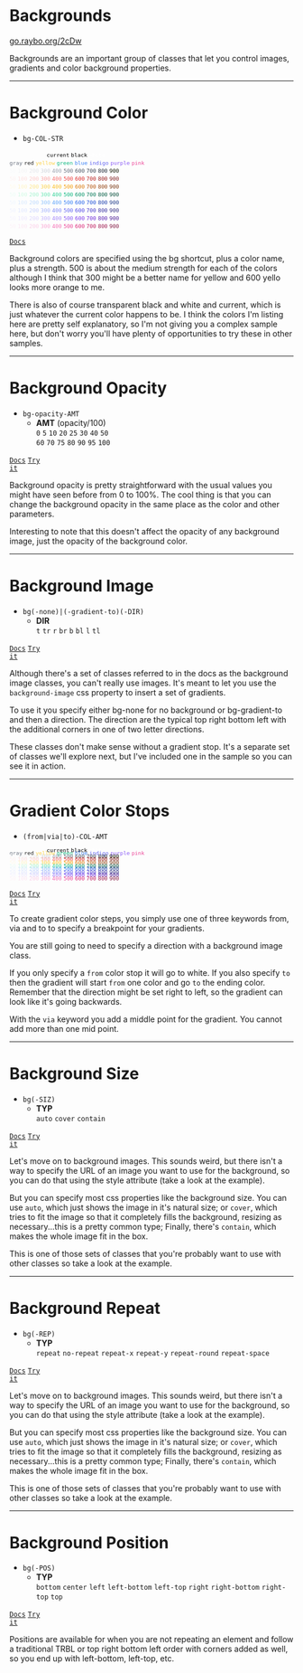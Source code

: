 <!-- .slide: data-state="layout-title" class="bg-dark"-->

# Backgrounds

<div class="slide-link"><a href="https://go.raybo.org/2cDw"><i class="fab fa-slideshare"></i> go.raybo.org/2cDw</a></div>

> >

Backgrounds are an important group of classes that let you control images, gradients and color background properties.

---

# Background Color

- `bg-COL-STR`
<div style="font-size: .8em;">
    <code style="color: transparent; background: transparent;">transparent</code>
    <code style="color: black; background: transparent;">current</code>
    <code style="color: black; background: transparent;">black</code>
    <code style="color: white;">white</code><br>
    <code style="color: rgb(107, 114, 128); background: transparent; cursor: pointer !important;" contenteditable = "false">gray</code>
    <code class="text-red-500">red</code>
    <code style="color: rgb(252, 211, 77); background: transparent">yellow</code>
    <code style="color: rgb(16, 185, 129); background: transparent">green</code>
    <code style="color: rgb(59, 130, 246); background: transparent">blue</code>
    <code style="color: rgb(99, 102, 241); background: transparent">indigo</code>
    <code style="color: rgb(139, 92, 246); background: transparent">purple</code>
    <code style="color: rgb(236, 72, 153); background: transparent">pink</code><br>
    <code style="color: rgb(249, 250, 251); background: transparent">50</code>
    <code style="color: rgb(243, 244, 246); background: transparent">100</code>
    <code style="color: rgb(229, 231, 235); background: transparent">200</code>
    <code style="color: rgb(209, 213, 219); background: transparent">300</code>
    <code style="color: rgb(156, 163, 175); background: transparent">400</code>
    <code style="color: rgb(107, 114, 128); background: transparent">500</code>
    <code style="color: rgb(75, 85, 99); background: transparent">600</code>
    <code style="color: rgb(55, 65, 81); background: transparent">700</code>
    <code style="color: rgb(31, 41, 55); background: transparent">800</code>
    <code style="color: rgb(17, 24, 3); background: transparent">900</code><br>
    <code style="color: rgb(254, 242, 242); background: transparent">50</code>
    <code style="color: rgb(254, 226, 226); background: transparent">100</code>
    <code style="color: rgb(254, 202, 202); background: transparent">200</code>
    <code style="color: rgb(252, 165, 165); background: transparent">300</code>
    <code style="color: rgb(248, 113, 113); background: transparent">400</code>
    <code style="color: rgb(239, 68, 68); background: transparent">500</code>
    <code style="color: rgb(220, 38, 38); background: transparent">600</code>
    <code style="color: rgb(185, 28, 28); background: transparent">700</code>
    <code style="color: rgb(153, 27, 27); background: transparent">800</code>
    <code style="color: rgb(127, 29, 29); background: transparent">900</code><br>
    <code style="color: rgb(255, 251, 235); background: transparent">50</code>
    <code style="color: rgb(254, 243, 199); background: transparent">100</code>
    <code style="color: rgb(253, 230, 138); background: transparent">200</code>
    <code style="color: rgb(252, 211, 77); background: transparent">300</code>
    <code style="color: rgb(251, 191, 36); background: transparent">400</code>
    <code style="color: rgb(245, 158, 11); background: transparent">500</code>
    <code style="color: rgb(217, 119, 6); background: transparent">600</code>
    <code style="color: rgb(180, 83, 9); background: transparent">700</code>
    <code style="color: rgb(146, 64, 14); background: transparent">800</code>
    <code style="color: rgb(120, 53, 15); background: transparent">900</code><br>
    <code style="color: rgb(236, 253, 245); background: transparent">50</code>
    <code style="color: rgb(209, 250, 229); background: transparent">100</code>
    <code style="color: rgb(167, 243, 208); background: transparent">200</code>
    <code style="color: rgb(110, 231, 183); background: transparent">300</code>
    <code style="color: rgb(52, 211, 153); background: transparent">400</code>
    <code style="color: rgb(16, 185, 129); background: transparent">500</code>
    <code style="color: rgb(5, 150, 105); background: transparent">600</code>
    <code style="color: rgb(4, 120, 87); background: transparent">700</code>
    <code style="color: rgb(6, 95, 70); background: transparent">800</code>
    <code style="color: rgb(6, 78, 59); background: transparent">900</code><br>
    <code style="color: rgb(239, 246, 255); background: transparent">50</code>
    <code style="color: rgb(219, 234, 254); background: transparent">100</code>
    <code style="color: rgb(191, 219, 254); background: transparent">200</code>
    <code style="color: rgb(147, 197, 253); background: transparent">300</code>
    <code style="color: rgb(96, 165, 250); background: transparent">400</code>
    <code style="color: rgb(59, 130, 246); background: transparent">500</code>
    <code style="color: rgb(37, 99, 235); background: transparent">600</code>
    <code style="color: rgb(29, 78, 216); background: transparent">700</code>
    <code style="color: rgb(30, 64, 175); background: transparent">800</code>
    <code style="color: rgb(30, 58, 138); background: transparent">900</code><br>
    <code style="color: rgb(238, 242, 255); background: transparent">50</code>
    <code style="color: rgb(224, 231, 255); background: transparent">100</code>
    <code style="color: rgb(199, 210, 254); background: transparent">200</code>
    <code style="color: rgb(165, 180, 252); background: transparent">300</code>
    <code style="color: rgb(129, 140, 248); background: transparent">400</code>
    <code style="color: rgb(99, 102, 241); background: transparent">500</code>
    <code style="color: rgb(79, 70, 229); background: transparent">600</code>
    <code style="color: rgb(67, 56, 202); background: transparent">700</code>
    <code style="color: rgb(55, 48, 163); background: transparent">800</code>
    <code style="color: rgb(49, 46, 129); background: transparent">900</code><br>
    <code style="color: rgb(245, 243, 255); background: transparent">50</code>
    <code style="color: rgb(237, 233, 254); background: transparent">100</code>
    <code style="color: rgb(221, 214, 254); background: transparent">200</code>
    <code style="color: rgb(196, 181, 253); background: transparent">300</code>
    <code style="color: rgb(167, 139, 250); background: transparent">400</code>
    <code style="color: rgb(139, 92, 246); background: transparent">500</code>
    <code style="color: rgb(124, 58, 237); background: transparent">600</code>
    <code style="color: rgb(109, 40, 217); background: transparent">700</code>
    <code style="color: rgb(91, 33, 182); background: transparent">800</code>
    <code style="color: rgb(76, 29, 149); background: transparent">900</code><br>
    <code style="color: rgb(253, 242, 248); background: transparent">50</code>
    <code style="color: rgb(252, 231, 243); background: transparent">100</code>
    <code style="color: rgb(251, 207, 232); background: transparent">200</code>
    <code style="color: rgb(249, 168, 212); background: transparent">300</code>
    <code style="color: rgb(244, 114, 182); background: transparent">400</code>
    <code style="color: rgb(236, 72, 153); background: transparent">500</code>
    <code style="color: rgb(219, 39, 119); background: transparent">600</code>
    <code style="color: rgb(190, 24, 93); background: transparent">700</code>
    <code style="color: rgb(157, 23, 77); background: transparent">800</code>
    <code style="color: rgb(131, 24, 67); background: transparent">900</code>
</div>

<a href="https://tailwindcss.com/docs/background-color" target="_blank"><code class="code-exciting">Docs</code></a>

> >

Background colors are specified using the bg shortcut, plus a color name, plus a strength. 500 is about the medium strength for each of the colors although I think that 300 might be a better name for yellow and 600 yello looks more orange to me.

There is also of course transparent black and white and current, which is just whatever the current color happens to be. I think the colors I'm listing here are pretty self explanatory, so I'm not giving you a complex sample here, but don't worry you'll have plenty of opportunities to try these in other samples.

---

# Background Opacity

- `bg-opacity-AMT`
  - **AMT** (opacity/100)<br>
    `0` `5` `10` `20` `25` `30` `40` `50`<br>`60` `70` `75` `80` `90` `95` `100`

<a href="https://tailwindcss.com/docs/background-opacity" target="_blank"><code class="code-exciting">Docs</code></a> <a href="https://codepen.io/planetoftheweb/pen/QWKNMVN" target="_blank"><code class="code-royal">Try it</code></a>

> >

Background opacity is pretty straightforward with the usual values you might have seen before from 0 to 100%. The cool thing is that you can change the background opacity in the same place as the color and other parameters.

Interesting to note that this doesn't affect the opacity of any background image, just the opacity of the background color.

---

# Background Image

- `bg(-none)|(-gradient-to)(-DIR)`
  - **DIR**<br>
    `t` `tr` `r` `br` `b` `bl` `l` `tl`

<a href="https://tailwindcss.com/docs/background-image" target="_blank"><code class="code-exciting">Docs</code></a> <a href="https://codepen.io/planetoftheweb/pen/MWjyaJM" target="_blank"><code class="code-royal">Try it</code></a>

> >

Although there's a set of classes referred to in the docs as the background image classes, you can't really use images. It's meant to let you use the `background-image` css property to insert a set of gradients.

To use it you specify either bg-none for no background or bg-gradient-to and then a direction. The direction are the typical top right bottom left with the additional corners in one of two letter directions.

These classes don't make sense without a gradient stop. It's a separate set of classes we'll explore next, but I've included one in the sample so you can see it in action.

---

# Gradient Color Stops

- `(from|via|to)-COL-AMT`
<div style="font-size: .8em; line-height: 50%">
    <code style="color: transparent; background: transparent;">transparent</code>
    <code style="color: black; background: transparent;">current</code>
    <code style="color: black; background: transparent;">black</code>
    <code style="color: white;">white</code><br>
    <code style="color: rgb(107, 114, 128); background: transparent; cursor: pointer !important;" contenteditable = "false">gray</code>
    <code class="text-red-500">red</code>
    <code style="color: rgb(252, 211, 77); background: transparent">yellow</code>
    <code style="color: rgb(16, 185, 129); background: transparent">green</code>
    <code style="color: rgb(59, 130, 246); background: transparent">blue</code>
    <code style="color: rgb(99, 102, 241); background: transparent">indigo</code>
    <code style="color: rgb(139, 92, 246); background: transparent">purple</code>
    <code style="color: rgb(236, 72, 153); background: transparent">pink</code><br>
    <code style="color: rgb(249, 250, 251); background: transparent">50</code>
    <code style="color: rgb(243, 244, 246); background: transparent">100</code>
    <code style="color: rgb(229, 231, 235); background: transparent">200</code>
    <code style="color: rgb(209, 213, 219); background: transparent">300</code>
    <code style="color: rgb(156, 163, 175); background: transparent">400</code>
    <code style="color: rgb(107, 114, 128); background: transparent">500</code>
    <code style="color: rgb(75, 85, 99); background: transparent">600</code>
    <code style="color: rgb(55, 65, 81); background: transparent">700</code>
    <code style="color: rgb(31, 41, 55); background: transparent">800</code>
    <code style="color: rgb(17, 24, 3); background: transparent">900</code><br>
    <code style="color: rgb(254, 242, 242); background: transparent">50</code>
    <code style="color: rgb(254, 226, 226); background: transparent">100</code>
    <code style="color: rgb(254, 202, 202); background: transparent">200</code>
    <code style="color: rgb(252, 165, 165); background: transparent">300</code>
    <code style="color: rgb(248, 113, 113); background: transparent">400</code>
    <code style="color: rgb(239, 68, 68); background: transparent">500</code>
    <code style="color: rgb(220, 38, 38); background: transparent">600</code>
    <code style="color: rgb(185, 28, 28); background: transparent">700</code>
    <code style="color: rgb(153, 27, 27); background: transparent">800</code>
    <code style="color: rgb(127, 29, 29); background: transparent">900</code><br>
    <code style="color: rgb(255, 251, 235); background: transparent">50</code>
    <code style="color: rgb(254, 243, 199); background: transparent">100</code>
    <code style="color: rgb(253, 230, 138); background: transparent">200</code>
    <code style="color: rgb(252, 211, 77); background: transparent">300</code>
    <code style="color: rgb(251, 191, 36); background: transparent">400</code>
    <code style="color: rgb(245, 158, 11); background: transparent">500</code>
    <code style="color: rgb(217, 119, 6); background: transparent">600</code>
    <code style="color: rgb(180, 83, 9); background: transparent">700</code>
    <code style="color: rgb(146, 64, 14); background: transparent">800</code>
    <code style="color: rgb(120, 53, 15); background: transparent">900</code><br>
    <code style="color: rgb(236, 253, 245); background: transparent">50</code>
    <code style="color: rgb(209, 250, 229); background: transparent">100</code>
    <code style="color: rgb(167, 243, 208); background: transparent">200</code>
    <code style="color: rgb(110, 231, 183); background: transparent">300</code>
    <code style="color: rgb(52, 211, 153); background: transparent">400</code>
    <code style="color: rgb(16, 185, 129); background: transparent">500</code>
    <code style="color: rgb(5, 150, 105); background: transparent">600</code>
    <code style="color: rgb(4, 120, 87); background: transparent">700</code>
    <code style="color: rgb(6, 95, 70); background: transparent">800</code>
    <code style="color: rgb(6, 78, 59); background: transparent">900</code><br>
    <code style="color: rgb(239, 246, 255); background: transparent">50</code>
    <code style="color: rgb(219, 234, 254); background: transparent">100</code>
    <code style="color: rgb(191, 219, 254); background: transparent">200</code>
    <code style="color: rgb(147, 197, 253); background: transparent">300</code>
    <code style="color: rgb(96, 165, 250); background: transparent">400</code>
    <code style="color: rgb(59, 130, 246); background: transparent">500</code>
    <code style="color: rgb(37, 99, 235); background: transparent">600</code>
    <code style="color: rgb(29, 78, 216); background: transparent">700</code>
    <code style="color: rgb(30, 64, 175); background: transparent">800</code>
    <code style="color: rgb(30, 58, 138); background: transparent">900</code><br>
    <code style="color: rgb(238, 242, 255); background: transparent">50</code>
    <code style="color: rgb(224, 231, 255); background: transparent">100</code>
    <code style="color: rgb(199, 210, 254); background: transparent">200</code>
    <code style="color: rgb(165, 180, 252); background: transparent">300</code>
    <code style="color: rgb(129, 140, 248); background: transparent">400</code>
    <code style="color: rgb(99, 102, 241); background: transparent">500</code>
    <code style="color: rgb(79, 70, 229); background: transparent">600</code>
    <code style="color: rgb(67, 56, 202); background: transparent">700</code>
    <code style="color: rgb(55, 48, 163); background: transparent">800</code>
    <code style="color: rgb(49, 46, 129); background: transparent">900</code><br>
    <code style="color: rgb(245, 243, 255); background: transparent">50</code>
    <code style="color: rgb(237, 233, 254); background: transparent">100</code>
    <code style="color: rgb(221, 214, 254); background: transparent">200</code>
    <code style="color: rgb(196, 181, 253); background: transparent">300</code>
    <code style="color: rgb(167, 139, 250); background: transparent">400</code>
    <code style="color: rgb(139, 92, 246); background: transparent">500</code>
    <code style="color: rgb(124, 58, 237); background: transparent">600</code>
    <code style="color: rgb(109, 40, 217); background: transparent">700</code>
    <code style="color: rgb(91, 33, 182); background: transparent">800</code>
    <code style="color: rgb(76, 29, 149); background: transparent">900</code><br>
    <code style="color: rgb(253, 242, 248); background: transparent">50</code>
    <code style="color: rgb(252, 231, 243); background: transparent">100</code>
    <code style="color: rgb(251, 207, 232); background: transparent">200</code>
    <code style="color: rgb(249, 168, 212); background: transparent">300</code>
    <code style="color: rgb(244, 114, 182); background: transparent">400</code>
    <code style="color: rgb(236, 72, 153); background: transparent">500</code>
    <code style="color: rgb(219, 39, 119); background: transparent">600</code>
    <code style="color: rgb(190, 24, 93); background: transparent">700</code>
    <code style="color: rgb(157, 23, 77); background: transparent">800</code>
    <code style="color: rgb(131, 24, 67); background: transparent">900</code>
</div>

<a href="https://tailwindcss.com/docs/gradient-color-stops" target="_blank"><code class="code-exciting">Docs</code></a> <a href="https://codepen.io/planetoftheweb/pen/abmNyEE?editors=1000" target="_blank"><code class="code-royal">Try it</code></a>

> >

To create gradient color steps, you simply use one of three keywords from, via and to to specify a breakpoint for your gradients.

You are still going to need to specify a direction with a background image class.

If you only specify a `from` color stop it will go to white. If you also specify `to` then the gradient will start `from` one color and go `to` the ending color. Remember that the direction might be set right to left, so the gradient can look like it's going backwards.

With the `via` keyword you add a middle point for the gradient. You cannot add more than one mid point.

---

# Background Size

- `bg(-SIZ)`
  - **TYP**<br>
    `auto` `cover` `contain`

<a href="https://tailwindcss.com/docs/background-size" target="_blank"><code class="code-exciting">Docs</code></a> <a href="https://codepen.io/planetoftheweb/pen/ZEpWEaE?editors=1000" target="_blank"><code class="code-royal">Try it</code></a>

> >

Let's move on to background images. This sounds weird, but there isn't a way to specify the URL of an image you want to use for the background, so you can do that using the style attribute (take a look at the example).

But you can specify most css properties like the background size. You can use `auto`, which just shows the image in it's natural size; or `cover`, which tries to fit the image so that it completely fills the background, resizing as necessary...this is a pretty common type; Finally, there's `contain`, which makes the whole image fit in the box.

This is one of those sets of classes that you're probably want to use with other classes so take a look at the example.

---

# Background Repeat

- `bg(-REP)`
  - **TYP**<br>
    `repeat` `no-repeat` `repeat-x` `repeat-y` `repeat-round` `repeat-space`

<a href="https://tailwindcss.com/docs/background-repeat" target="_blank"><code class="code-exciting">Docs</code></a> <a href="https://codepen.io/planetoftheweb/pen/YzGqxYR?editors=1000" target="_blank"><code class="code-royal">Try it</code></a>

> >

Let's move on to background images. This sounds weird, but there isn't a way to specify the URL of an image you want to use for the background, so you can do that using the style attribute (take a look at the example).

But you can specify most css properties like the background size. You can use `auto`, which just shows the image in it's natural size; or `cover`, which tries to fit the image so that it completely fills the background, resizing as necessary...this is a pretty common type; Finally, there's `contain`, which makes the whole image fit in the box.

This is one of those sets of classes that you're probably want to use with other classes so take a look at the example.

---

# Background Position

- `bg(-POS)`
  - **TYP**<br>
    `bottom` `center` `left` `left-bottom` `left-top` `right` `right-bottom` `right-top` `top`

<a href="https://tailwindcss.com/docs/background-position" target="_blank"><code class="code-exciting">Docs</code></a> <a href="https://codepen.io/planetoftheweb/pen/JjRXyvv?editors=1000" target="_blank"><code class="code-royal">Try it</code></a>

> >

Positions are available for when you are not repeating an element and follow a traditional TRBL or top right bottom left order with corners added as well, so you end up with left-bottom, left-top, etc.
